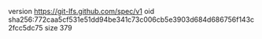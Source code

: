 version https://git-lfs.github.com/spec/v1
oid sha256:772caa5cf531e51dd94be341c73c006cb5e3903d684d686756f143c2fcc5dc75
size 379
